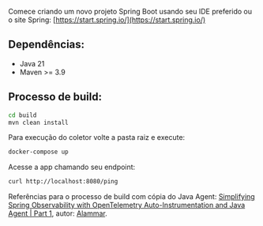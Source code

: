 Comece criando um novo projeto Spring Boot usando seu IDE preferido ou o site Spring: [https://start.spring.io/](https://start.spring.io/)

## Dependências:

* Java 21
* Maven >= 3.9

## Processo de build:

```sh
cd build
mvn clean install
```

Para execução do coletor volte a pasta raiz e execute:

```sh
docker-compose up
```

Acesse a app chamando seu endpoint:

```sh
curl http://localhost:8080/ping
```

Referências para o processo de build com cópia do Java Agent: [Simplifying Spring Observability with OpenTelemetry Auto-Instrumentation and Java Agent | Part 1](https://medium.com/@ahmadalammar/simplifying-spring-observability-with-opentelemetry-auto-instrumentation-and-java-agent-part-1-ef163f4125e3), autor: [Alammar](https://medium.com/@ahmadalammar?source=post_page---byline--ef163f4125e3--------------------------------).